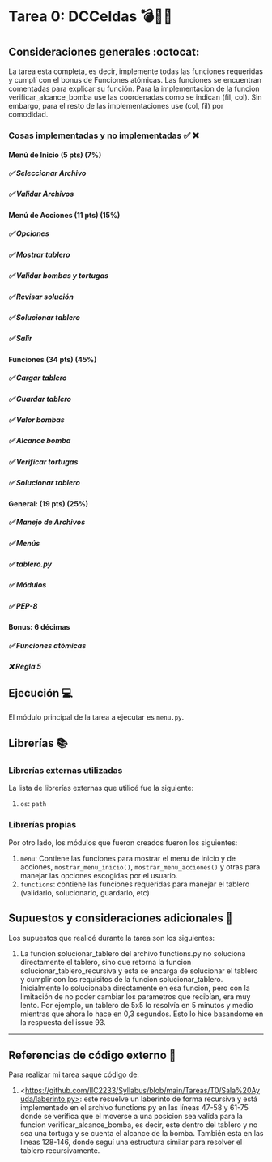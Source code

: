 # Tarea 0: DCCeldas 💣🐢🏰

## Consideraciones generales :octocat:

La tarea esta completa, es decir, implemente todas las funciones requeridas y cumplí con el bonus de Funciones atómicas. Las funciones se encuentran comentadas para explicar su función. Para la implementacion de la funcion verificar_alcance_bomba use las coordenadas como se indican (fil, col). Sin embargo, para el resto de las implementaciones use (col, fil) por comodidad.

### Cosas implementadas y no implementadas :white_check_mark: :x:

#### Menú de Inicio (5 pts) (7%)
##### ✅ Seleccionar Archivo
##### ✅ Validar Archivos
#### Menú de Acciones (11 pts) (15%) 
##### ✅ Opciones
##### ✅ Mostrar tablero 
##### ✅ Validar bombas y tortugas
##### ✅ Revisar solución
##### ✅ Solucionar tablero
##### ✅ Salir
#### Funciones (34 pts) (45%)
##### ✅ Cargar tablero
##### ✅ Guardar tablero
##### ✅ Valor bombas
##### ✅ Alcance bomba
##### ✅ Verificar tortugas
##### ✅ Solucionar tablero
#### General: (19 pts) (25%)
##### ✅ Manejo de Archivos
##### ✅ Menús
##### ✅ tablero.py
##### ✅ Módulos
##### ✅ PEP-8
#### Bonus: 6 décimas
##### ✅ Funciones atómicas
##### ❌ Regla 5

## Ejecución :computer:
El módulo principal de la tarea a ejecutar es  ```menu.py```.

## Librerías :books:
### Librerías externas utilizadas
La lista de librerías externas que utilicé fue la siguiente:

1. ```os```: ```path```

### Librerías propias
Por otro lado, los módulos que fueron creados fueron los siguientes:

1. ```menu```: Contiene las funciones para mostrar el menu de inicio y de acciones, ```mostrar_menu_inicio()```, ```mostrar_menu_acciones()``` y otras para manejar las opciones escogidas por el usuario.
2. ```functions```: contiene las funciones requeridas para manejar el tablero (validarlo, solucionarlo, guardarlo, etc)

## Supuestos y consideraciones adicionales :thinking:
Los supuestos que realicé durante la tarea son los siguientes:

1. La funcion solucionar_tablero del archivo functions.py no soluciona directamente el tablero, sino que retorna la funcion solucionar_tablero_recursiva y esta se encarga de solucionar el tablero y cumplir con los requisitos de la funcion solucionar_tablero. Inicialmente lo solucionaba directamente en esa funcion, pero con la limitación de no poder cambiar los parametros que recibían, era muy lento. Por ejemplo, un tablero de 5x5 lo resolvía en 5 minutos y medio mientras que ahora lo hace en 0,3 segundos. Esto lo hice basandome en la respuesta del issue 93.

-------

## Referencias de código externo :book:

Para realizar mi tarea saqué código de:
1. \<https://github.com/IIC2233/Syllabus/blob/main/Tareas/T0/Sala%20Ayuda/laberinto.py>: este resuelve un laberinto de forma recursiva y está implementado en el archivo functions.py en las líneas 47-58 y 61-75 donde se verifica que el moverse a una posicion sea valida para la funcion verificar_alcance_bomba, es decir, este dentro del tablero y no sea una tortuga y se cuenta el alcance de la bomba. También esta en las lineas 128-146, donde seguí una estructura similar para resolver el tablero recursivamente.
